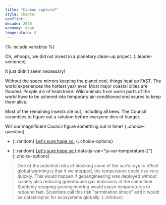 ```yaml
---
title: "Carbon capture?"
style: chapter
conflict: 
decade: 2070
economy: down
temperature: 4
---
```


{% include variables %}

Oh, whoops, we did not invest in a planetary clean-up project. 
{:.leader-sentence}

It just didn’t seem necessary! 

Without the space mirrors keeping the planet cool, things heat up FAST. The world experiences the hottest year ever. Most major coastal cities are flooded. People die of heatstroke. Wild animals from warm parts of the world have to be ushered into temporary air-conditioned enclosures to keep them alive.

Most of the remaining insects die out, including all bees. The Council scrambles to figure out a solution before everyone dies of hunger.

Will our magnificent Council figure something out in time?
{:.choice-question}

<div data-js-var="js-rand-insect-failure" markdown="1" class="hidden">

- {:.random} [Let's sure hope so.](chapter_fail-to-invent-insect-drones.html)
{:.choice-options}

</div>

<div data-js-var="js-rand-insect-success" markdown="1" class="hidden">

- {:.random} [Let's sure hope so.](chapter_invent-insect-drones.html){:data-js-var="js-var-temperature-2"}
{:.choice-options}

</div>

> One of the potential risks of blocking some of the sun’s rays to offset global warming is that if we stopped, the temperature could rise very quickly. This would happen if geoengineering was deployed without society also reducing greenhouse gas emissions at the same time. Suddenly stopping geoengineering would cause temperatures to rebound fast. Scientists call this risk "termination shock" and it would be catastrophic for ecosystems globally.
{:.infobox}
